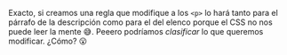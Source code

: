 Exacto, si creamos una regla que modifique a los `<p>` lo hará tanto para el párrafo de la descripción como para el del elenco porque el CSS no nos puede leer la mente :sweat_smile:. Peeero podríamos _clasificar_ lo que queremos modificar. ¿Cómo? :open_mouth: